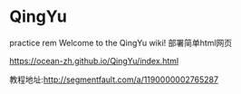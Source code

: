 # QingYu
practice rem
Welcome to the QingYu wiki! 部署简单html网页

https://ocean-zh.github.io/QingYu/index.html

教程地址:http://segmentfault.com/a/1190000002765287
